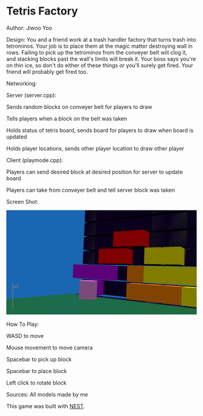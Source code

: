 # Tetris Factory

Author: Jiwoo Yoo

Design: You and a friend work at a trash handler factory that turns trash into tetrominos. Your job is to place them at the magic matter destroying wall in rows. Failing to pick up the tetrominos from the conveyer belt will clog it, and stacking blocks past the wall's limits will break it. Your boss says you're on thin ice, so don't do either of these things or you'll surely get fired. Your friend will probably get fired too.

Networking:

Server (server.cpp):

Sends random blocks on conveyer belt for players to draw

Tells players when a block on the belt was taken

Holds status of tetris board, sends board for players to draw when board is updated

Holds player locations, sends other player location to draw other player

Client (playmode.cpp):

Players can send desired block at desired position for server to update board

Players can take from conveyer belt and tell server block was taken

Screen Shot:

![Screen Shot](screenshot.png)

How To Play:

WASD to move

Mouse movement to move camera

Spacebar to pick up block

Spacebar to place block

Left click to rotate block

Sources: All models made by me

This game was built with [NEST](NEST.md).